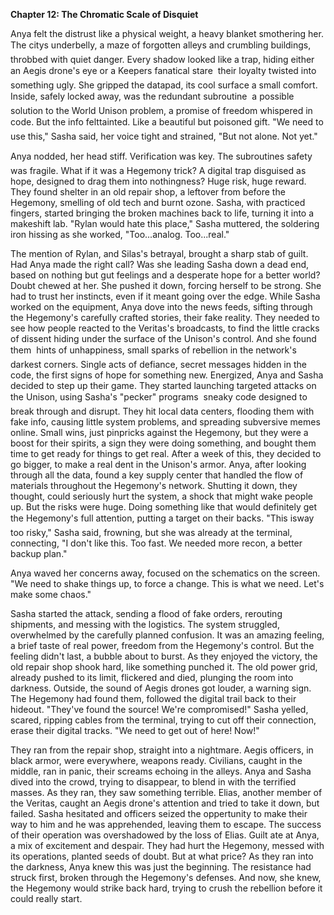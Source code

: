 **Chapter 12: The Chromatic Scale of Disquiet**

Anya felt the distrust like a physical weight, a heavy blanket smothering her.
The citys underbelly, a maze of forgotten alleys and crumbling buildings, throbbed with quiet danger.
Every shadow looked like a trap, hiding either an Aegis drone's eye or a Keepers fanatical stare  their loyalty twisted into something ugly.
She gripped the datapad, its cool surface a small comfort.
Inside, safely locked away, was the redundant subroutine  a possible solution to the World Unison problem, a promise of freedom whispered in code.
But the info felttainted.
Like a beautiful but poisoned gift.
"We need to use this," Sasha said, her voice tight and strained, "But not alone.
Not yet."

Anya nodded, her head stiff.
Verification was key.
The subroutines safety was fragile.
What if it was a Hegemony trick?
A digital trap disguised as hope, designed to drag them into nothingness?
Huge risk, huge reward.
They found shelter in an old repair shop, a leftover from before the Hegemony, smelling of old tech and burnt ozone.
Sasha, with practiced fingers, started bringing the broken machines back to life, turning it into a makeshift lab.
"Rylan would hate this place," Sasha muttered, the soldering iron hissing as she worked, "Too...analog.
Too...real."

The mention of Rylan, and Silas's betrayal, brought a sharp stab of guilt.
Had Anya made the right call?
Was she leading Sasha down a dead end, based on nothing but gut feelings and a desperate hope for a better world?
Doubt chewed at her.
She pushed it down, forcing herself to be strong.
She had to trust her instincts, even if it meant going over the edge.
While Sasha worked on the equipment, Anya dove into the news feeds, sifting through the Hegemony's carefully crafted stories, their fake reality.
They needed to see how people reacted to the Veritas's broadcasts, to find the little cracks of dissent hiding under the surface of the Unison's control.
And she found them  hints of unhappiness, small sparks of rebellion in the network's darkest corners.
Single acts of defiance, secret messages hidden in the code, the first signs of hope for something new.
Energized, Anya and Sasha decided to step up their game.
They started launching targeted attacks on the Unison, using Sasha's "pecker" programs  sneaky code designed to break through and disrupt.
They hit local data centers, flooding them with fake info, causing little system problems, and spreading subversive memes online.
Small wins, just pinpricks against the Hegemony, but they were a boost for their spirits, a sign they were doing something, and bought them time to get ready for things to get real.
After a week of this, they decided to go bigger, to make a real dent in the Unison's armor.
Anya, after looking through all the data, found a key supply center that handled the flow of materials throughout the Hegemony's network.
Shutting it down, they thought, could seriously hurt the system, a shock that might wake people up.
But the risks were huge.
Doing something like that would definitely get the Hegemony's full attention, putting a target on their backs.
"This isway too risky," Sasha said, frowning, but she was already at the terminal, connecting, "I don't like this.
Too fast.
We needed more recon, a better backup plan."

Anya waved her concerns away, focused on the schematics on the screen.
"We need to shake things up, to force a change.
This is what we need.
Let's make some chaos."

Sasha started the attack, sending a flood of fake orders, rerouting shipments, and messing with the logistics.
The system struggled, overwhelmed by the carefully planned confusion.
It was an amazing feeling, a brief taste of real power, freedom from the Hegemony's control.
But the feeling didn't last, a bubble about to burst.
As they enjoyed the victory, the old repair shop shook hard, like something punched it.
The old power grid, already pushed to its limit, flickered and died, plunging the room into darkness.
Outside, the sound of Aegis drones got louder, a warning sign.
The Hegemony had found them, followed the digital trail back to their hideout.
"They've found the source!
We're compromised!" Sasha yelled, scared, ripping cables from the terminal, trying to cut off their connection, erase their digital tracks.
"We need to get out of here!
Now!"

They ran from the repair shop, straight into a nightmare.
Aegis officers, in black armor, were everywhere, weapons ready.
Civilians, caught in the middle, ran in panic, their screams echoing in the alleys.
Anya and Sasha dived into the crowd, trying to disappear, to blend in with the terrified masses.
As they ran, they saw something terrible.
Elias, another member of the Veritas, caught an Aegis drone's attention and tried to take it down, but failed.
Sasha hesitated and officers seized the oppertunity to make their way to him and he was apprehended, leaving them to escape.
The success of their operation was overshadowed by the loss of Elias.
Guilt ate at Anya, a mix of excitement and despair.
They had hurt the Hegemony, messed with its operations, planted seeds of doubt.
But at what price?
As they ran into the darkness, Anya knew this was just the beginning.
The resistance had struck first, broken through the Hegemony's defenses.
And now, she knew, the Hegemony would strike back hard, trying to crush the rebellion before it could really start.

